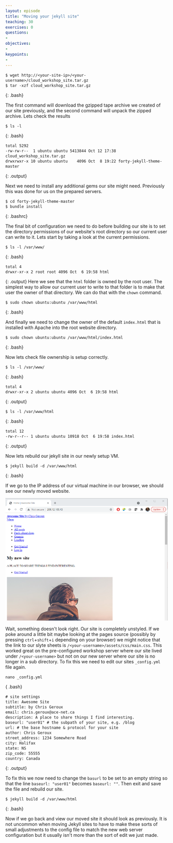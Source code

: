 ```yaml
---
layout: episode
title: "Moving your jekyll site"
teaching: 30
exercises: 0
questions:
- 
objectives:
- 
keypoints:
- 
---
```


~~~
$ wget http://<your-site-ip>/<your-username>/cloud_workshop_site.tar.gz
$ tar -xzf cloud_workshop_site.tar.gz
~~~
{: .bash}

The first command will download the gzipped tape archive we created of our site previously, and the second command will unpack the zipped archive. Lets check the results
~~~
$ ls -l
~~~
{: .bash}
~~~
total 5292
-rw-rw-r--  1 ubuntu ubuntu 5413844 Oct 12 17:38 cloud_workshop_site.tar.gz
drwxrwxr-x 10 ubuntu ubuntu    4096 Oct  8 19:22 forty-jekyll-theme-master
~~~
{: .output}

Next we need to install any additional gems our site might need. Previously this was done for us on the prepared servers.

~~~
$ cd forty-jekyll-theme-master
$ bundle install
~~~
{: .bashrc}

The final bit of configuration we need to do before building our site is to set the directory permissions of our website's root directory so our current user can write to it. Lets start by taking a look at the current permissions.
~~~
$ ls -l /var/www/
~~~
{: .bash}
~~~
total 4
drwxr-xr-x 2 root root 4096 Oct  6 19:58 html
~~~
{: .output}
Here we see that the `html` folder is owned by the root user. The simplest way to allow our current user to write to that folder is to make that user the owner of that directory. We can do that with the `chown` command.

~~~
$ sudo chown ubuntu:ubuntu /var/www/html
~~~
{: .bash}

And finally we need to change the owner of the default `index.html` that is installed with Apache into the root website directory.
~~~
$ sudo chown ubuntu:ubuntu /var/www/html/index.html
~~~
{: .bash}

Now lets check file ownership is setup correctly.
~~~
$ ls -l /var/www/
~~~
{: .bash}
~~~
total 4
drwxr-xr-x 2 ubuntu ubuntu 4096 Oct  6 19:58 html
~~~
{: .output}
~~~
$ ls -l /var/www/html
~~~
{: .bash}
~~~
total 12
-rw-r--r-- 1 ubuntu ubuntu 10918 Oct  6 19:58 index.html
~~~
{: .output}

Now lets rebuild our jekyll site in our newly setup VM.

~~~
$ jekyll build -d /var/www/html
~~~
{: .bash}

If we go to the IP address of our virtual machine in our browser, we should see our newly moved website. 

![](../fig/moved_site_misconfig.png)

Wait, something doesn't look right. Our site is completely unstyled. If we poke around a little bit maybe looking at the pages source (possibly by pressing `ctrl`+`shift`+`i` depending on your browser) we might notice that the link to our slyte sheets is `/<your-username>/assets/css/main.css`. This worked great on the pre-configured workshop server where our site lived under `/<your-username>` but not on our new server where our site is no longer in a sub directory. To fix this we need to edit our sites `_config.yml` file again.

~~~
nano _config.yml
~~~
{ .bash}
~~~
# site settings
title: Awesome Site
subtitle: by Chris Geroux
email: chris.geroux@ace-net.ca
description: A place to share things I find interesting.
baseurl: "user01" # the subpath of your site, e.g. /blog
url: # the base hostname & protocol for your site
author: Chris Geroux
street_address: 1234 Somewhere Road
city: Halifax
state: NS
zip_code: 55555
country: Canada
~~~
{: .output}

To fix this we now need to change the `basurl` to be set to an empty string so that the line `baseurl: "user01"` becomes `baseurl: ""`. Then exit and save the file and rebuild our site.
~~~
$ jekyll build -d /var/www/html
~~~
{: .bash}

Now if we go back and view our moved site it should look as previously. It is not uncommon when moving Jekyll sites to have to  make these sorts of small adjustments to the config file to match the new web server configuration but it usually isn't more than the sort of edit we just made.
